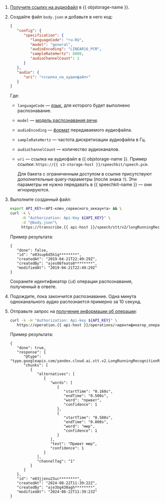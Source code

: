 1. [Получите ссылку на аудиофайл](../../storage/operations/objects/link-for-download.md) в {{ objstorage-name }}.
1. Создайте файл `body.json` и добавьте в него код:

   ```json
   {
      "config": {
         "specification": {
            "languageCode": "ru-RU",
            "model": "general",
            "audioEncoding": "LINEAR16_PCM",
            "sampleRateHertz": 8000,
            "audioChannelCount": 1
         }
      },
      "audio": {
         "uri": "<ссылка_на_аудиофайл>"
      }
   }
   ```

   Где:

   * `languageCode` — [язык](../../speechkit/stt/models.md#languages), для которого будет выполнено распознавание.
   * `model` — [модель распознавания речи](../../speechkit/stt/models.md#tags).
   * `audioEncoding` — [формат](../../speechkit/formats.md) передаваемого аудиофайла.
   * `sampleRateHertz` — частота дискретизации аудиофайла в Гц.
   * `audioChannelCount` — количество аудиоканалов.
   * `uri` — ссылка на аудиофайл в {{ objstorage-name }}. Пример ссылки: `https://{{ s3-storage-host }}/speechkit/speech.pcm`.

      Для бакета с ограниченным доступом в ссылке присутствуют дополнительные query-параметры (после знака `?`). Эти параметры не нужно передавать в {{ speechkit-name }} — они игнорируются.

1. Выполните созданный файл:

   ```bash
   export API_KEY=<API-ключ_сервисного_аккаунта> && \
   curl -k \
        -H "Authorization: Api-Key ${API_KEY}" \
        -d "@body.json"\
        https://transcribe.{{ api-host }}/speech/stt/v2/longRunningRecognize
   ```

   Пример результата:

   ```text
   {
      "done": false,
      "id": "e03sup6d5h1q********",
      "createdAt": "2019-04-21T22:49:29Z",
      "createdBy": "ajes08feato8********",
      "modifiedAt": "2019-04-21T22:49:29Z"
   }
   ```

   Сохраните идентификатор (`id`) операции распознавания, полученный в ответе.

1. Подождите, пока закончится распознавание. Одна минута одноканального аудио распознается примерно за 10 секунд.
1. Отправьте запрос на [получение информации об операции](../../api-design-guide/concepts/operation.md#monitoring):

   ```bash
   curl -k -H "Authorization: Api-key ${API_KEY}" \
      https://operation.{{ api-host }}/operations/<идентификатор_операции_распознавания>
   ```

   Пример результата:

   ```text
   {
      "done": true,
      "response": {
         "@type": "type.googleapis.com/yandex.cloud.ai.stt.v2.LongRunningRecognitionResponse",
         "chunks": [
            {
               "alternatives": [
                  {
                     "words": [
                        {
                           "startTime": "0.160s",
                           "endTime": "0.500s",
                           "word": "привет",
                           "confidence": 1
                        },
                        {
                           "startTime": "0.580s",
                           "endTime": "0.800s",
                           "word": "мир",
                           "confidence": 1
                        }
                     ],
                     "text": "Привет мир",
                     "confidence": 1
                  }
               ],
               "channelTag": "1"
            }
         ]
      },
      "id": "e03jjenu23uc********",
      "createdAt": "2024-08-22T11:39:22Z",
      "createdBy": "aje3bg430agh********",
      "modifiedAt": "2024-08-22T11:39:23Z"
   }
   ```

